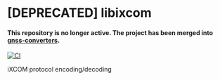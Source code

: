# [DEPRECATED] libixcom

#### This repository is no longer active. The project has been merged into [gnss-converters](https://github.com/swift-nav/gnss-converters.git). ####

[![CI](https://github.com/swift-nav/libixcom/actions/workflows/ci.yaml/badge.svg)](https://github.com/swift-nav/libixcom/actions/workflows/ci.yaml)

iXCOM protocol encoding/decoding
